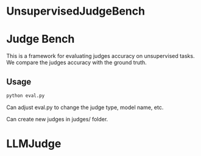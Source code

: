 # UnsupervisedJudgeBench
# Judge Bench

This is a framework for evaluating judges accuracy on unsupervised tasks.
We compare the judges accuracy with the ground truth.

## Usage

```bash
python eval.py
```
Can adjust eval.py to change the judge type, model name, etc.

Can create new judges in judges/ folder.


# LLMJudge
